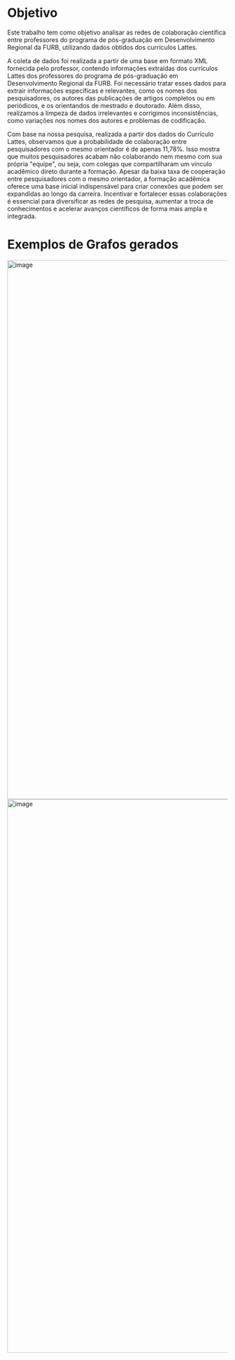 # Objetivo

Este trabalho tem como objetivo analisar as redes de colaboração científica entre professores do programa de pós-graduação em Desenvolvimento Regional da FURB, utilizando dados obtidos dos currículos Lattes.

A coleta de dados foi realizada a partir de uma base em formato XML fornecida pelo professor, contendo informações extraídas dos currículos Lattes dos professores do programa de pós-graduação em Desenvolvimento Regional da FURB. Foi necessário tratar esses dados para extrair informações específicas e relevantes, como os nomes dos pesquisadores, os autores das publicações de artigos completos ou em periódicos, e os orientandos de mestrado e doutorado. Além disso, realizamos a limpeza de dados irrelevantes e corrigimos inconsistências, como variações nos nomes dos autores e problemas de codificação.

Com base na nossa pesquisa, realizada a partir dos dados do Currículo Lattes, observamos que a probabilidade de colaboração entre pesquisadores com o mesmo orientador é de apenas 11,78%. Isso mostra que muitos pesquisadores acabam não colaborando nem mesmo com sua própria "equipe", ou seja, com colegas que compartilharam um vínculo acadêmico direto durante a formação.
Apesar da baixa taxa de cooperação entre pesquisadores com o mesmo orientador, a formação acadêmica oferece uma base inicial indispensável para criar conexões que podem ser expandidas ao longo da carreira. Incentivar e fortalecer essas colaborações é essencial para diversificar as redes de pesquisa, aumentar a troca de conhecimentos e acelerar avanços científicos de forma mais ampla e integrada.

# Exemplos de Grafos gerados
<img width="1229" alt="image" src="https://github.com/user-attachments/assets/2c47d99c-f435-4b25-a0d8-325036e25fb4">
<img width="1262" alt="image" src="https://github.com/user-attachments/assets/6e2074fe-2015-4059-a199-ab5774c8878f">
